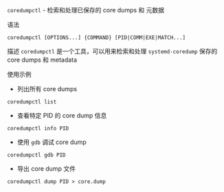 `coredumpctl` - 检索和处理已保存的 core dumps 和 元数据

语法
```
coredumpctl [OPTIONS...] {COMMAND} [PID|COMM|EXE|MATCH...]
```

描述
`coredumpctl` 是一个工具，可以用来检索和处理 `systemd-coredump` 保存的 core dumps 和 metadata

使用示例
- 列出所有 core dumps
```
coredumpctl list
```

- 查看特定 PID 的 core dump 信息
```
coredumpctl info PID
```

- 使用 `gdb` 调试 core dump
```
coredumpctl gdb PID
```

- 导出 core dump 文件
```
coredumpctl dump PID > core.dump
```

